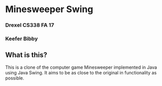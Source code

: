 # Minesweeper Swing
### Drexel CS338 FA 17
### Keefer Bibby

## What is this?
This is a clone of the computer game Minesweeper implemented in Java using Java Swing. It aims to be as close to the original in functionality as possible.
